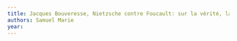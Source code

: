 ```yaml
---
title: Jacques Bouveresse, Nietzsche contre Foucault: sur la vérité, la connaissance et le pouvoir
authors: Samuel Marie
year: 
---
```


